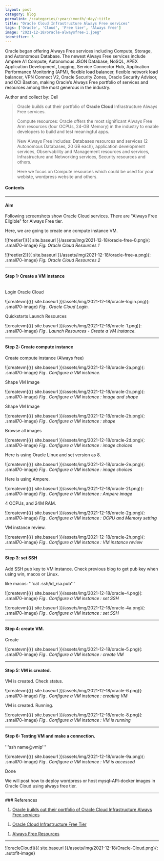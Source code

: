 ```yaml
---
layout: post
category: blog
permalink: /:categories/:year/:month/:day/:title
title: "Oracle Cloud Infrastructure Always Free services"
tags: ['Oracle', 'Cloud', 'Free tier', 'Always free']
image: "2021-12-18/oracle-alwaysfree-1.jpeg"
identifier: 3
---
```

Oracle began offering Always Free services including Compute, Storage, and Autonomous Database. The newest Always Free services include Ampere A1 Compute, Autonomous JSON Database, NoSQL, APEX Application Development, Logging, Service Connector Hub, Application Performance Monitoring (APM), flexible load balancer, flexible network load balancer, VPN Connect V2, Oracle Security Zones, Oracle Security Advisor, and OCI Bastion, making Oracle’s Always Free portfolio of services and resources among the most generous in the industry. 

Author and collect by: Cell

<!--more-->

<blockquote class="tip">
Oracle builds out their portfolio of <strong> Oracle Cloud </strong> Infrastructure Always Free services.  

Compute resources: Oracle offers the most significant Always Free Arm resources (four OCPUs, 24-GB Memory) in the industry to enable developers to build and test meaningful apps.

New Always Free includes: Databases resources and services (2 Autonomous Databases, 20 GB each), application development services, Observability and Management resources and services, Infrastructure and Networking services, Security resources and others.

Here we focus on Compute resources which could be used for your webiste, wordpress website and others.

</blockquote>

<div class="list-of-contents">
  <h4>Contents</h4>
  <ul></ul>
</div>


<hr class="with-margin">
<h4 class="header" id="quantization">Aim</h4>
Following screenshots show Oracle Cloud services. There are "Always Free Eligible" for Always Free tier.

Here, we are going to create one compute instance VM.

![freetier1]({{ site.baseurl }}/assets/img/2021-12-18/oracle-free-0.png){: .small70-image}
<em class="figure">Fig. Oracle Cloud Resources 1</em>
<br>

![freetier2]({{ site.baseurl }}/assets/img/2021-12-18/oracle-free-a.png){: .small70-image}
<em class="figure">Fig. Oracle Cloud Resources 2</em>
<br>


<hr class="with-margin">
<h4 class="header" id="quantization">Step 1: Create a VM instance</h4>

<br>
Login Oracle Cloud
<br>

![createvm]({{ site.baseurl }}/assets/img/2021-12-18/oracle-login.png){: .small70-image}
<em class="figure">Fig . Oracle Cloud Login.</em>
<br>

Quickstarts Launch Resources
<br>

![createvm]({{ site.baseurl }}/assets/img/2021-12-18/oracle-1.png){: .small70-image}
<em class="figure">Fig . Launch Resources -  Create a VM instance.</em>
<br>


<hr class="with-margin">
<h4 class="header" id="quantization">Step 2: Create compute instance </h4>

Create compute instance (Always free)
<br>

![createvm]({{ site.baseurl }}/assets/img/2021-12-18/oracle-2a.png){: .small70-image}
<em class="figure">Fig . Configure a VM instance.</em>
<br>


Shape VM Image
<br>

![createvm]({{ site.baseurl }}/assets/img/2021-12-18/oracle-2c.png){: .small70-image}
<em class="figure">Fig . Configure a VM instance : Image and shape</em>
<br>



Shape VM Image
<br>

![createvm]({{ site.baseurl }}/assets/img/2021-12-18/oracle-2b.png){: .small70-image}
<em class="figure">Fig . Configure a VM instance : shape</em>
<br>

Browse all images
<br>

![createvm]({{ site.baseurl }}/assets/img/2021-12-18/oracle-2d.png){: .small70-image}
<em class="figure">Fig . Configure a VM instance : image choices</em>
<br>



Here is using Oracle Linux and set version as 8.
<br>

![createvm]({{ site.baseurl }}/assets/img/2021-12-18/oracle-2e.png){: .small70-image}
<em class="figure">Fig . Configure a VM instance : image choices</em>
<br>


Here is using Ampere.
<br>

![createvm]({{ site.baseurl }}/assets/img/2021-12-18/oracle-2f.png){: .small70-image}
<em class="figure">Fig . Configure a VM instance : Ampere image</em>
<br>


4 OCPUs, and 24M RAM.
<br>

![createvm]({{ site.baseurl }}/assets/img/2021-12-18/oracle-2g.png){: .small70-image}
<em class="figure">Fig . Configure a VM instance : OCPU and Memory setting</em>
<br>


VM instance review.
<br>

![createvm]({{ site.baseurl }}/assets/img/2021-12-18/oracle-2h.png){: .small70-image}
<em class="figure">Fig . Configure a VM instance : VM instance review</em>
<br>

<hr class="with-margin">
<h4 class="header" id="quantization">Step 3: set SSH</h4>

Add SSH pub key to VM instance. Check previous blog to get pub key when using win, macos or Linux.

like macos:  '''cat .ssh/id_rsa.pub'''


![createvm]({{ site.baseurl }}/assets/img/2021-12-18/oracle-4.png){: .small70-image}
<em class="figure">Fig . Configure a VM instance : set SSH</em>
<br>


![createvm]({{ site.baseurl }}/assets/img/2021-12-18/oracle-4a.png){: .small70-image}
<em class="figure">Fig . Configure a VM instance : set SSH</em>
<br>

<hr class="with-margin">
<h4 class="header" id="quantization">Step 4: create VM.</h4>

Create
<br>

![createvm]({{ site.baseurl }}/assets/img/2021-12-18/oracle-5.png){: .small70-image}
<em class="figure">Fig . Configure a VM instance : create VM</em>
<br>


<hr class="with-margin">
<h4 class="header" id="quantization">Step 5: VM is created.</h4>

VM is created. Check status.
<br>

![createvm]({{ site.baseurl }}/assets/img/2021-12-18/oracle-6.png){: .small70-image}
<em class="figure">Fig . Configure a VM instance : creating VM</em>
<br>

VM is created. Running.
<br>

![createvm]({{ site.baseurl }}/assets/img/2021-12-18/oracle-8.png){: .small70-image}
<em class="figure">Fig . Configure a VM instance : VM is running</em>
<br>



<hr class="with-margin">
<h4 class="header" id="quantization">Step 6: Testing VM and make a connection.</h4>

'''ssh name@vmip'''
<br>

![createvm]({{ site.baseurl }}/assets/img/2021-12-18/oracle-9a.png){: .small70-image}
<em class="figure">Fig . Configure a VM instance : VM is accessed</em>
<br>

Done
<br>


We will post how to deploy wordpress or host mysql-API-docker images in Oracle Cloud using always free tier.
<br>

<hr class="with-margin">
### References

<ol>
  <li><a href="https://blogs.oracle.com/cloud-infrastructure/post/oracle-builds-out-their-portfolio-of-oracle-cloud-infrastructure-always-free-services">Oracle builds out their portfolio of Oracle Cloud Infrastructure Always Free services</a></li>
</ol>

<ol>
  <li><a href="https://docs.oracle.com/en-us/iaas/Content/FreeTier/freetier.htm">Oracle Cloud Infrastructure Free Tier</a></li>
</ol>

<ol>
  <li><a href="https://docs.oracle.com/en-us/iaas/Content/FreeTier/freetier_topic-Always_Free_Resources.htm">Always Free Resources</a></li>
</ol>

<hr class="with-margin">

![oracleCloud]({{ site.baseurl }}/assets/img/2021-12-18/Oracle-Cloud.png){: .autofit-image}
<br>